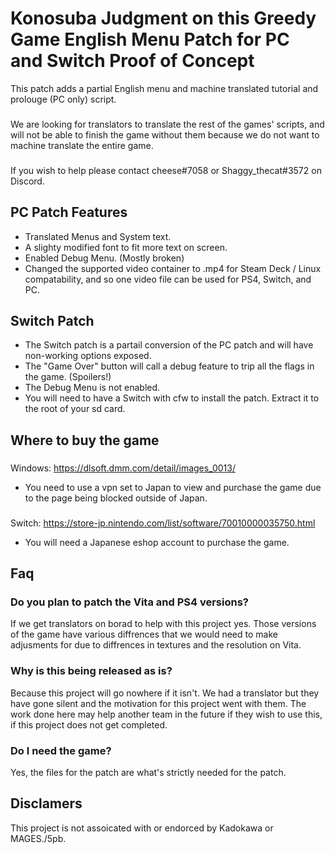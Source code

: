 # Konosuba Judgment on this Greedy Game English Menu Patch for PC and Switch Proof of Concept
This patch adds a partial English menu and machine translated tutorial and prolouge (PC only) script.
###
We are looking for translators to translate the rest of the games' scripts, and will not be able to finish the game without them because we do not want to machine translate the entire game.
###
If you wish to help please contact cheese#7058 or Shaggy_thecat#3572 on Discord.
## PC Patch Features
- Translated Menus and System text.
- A slighty modified font to fit more text on screen.
- Enabled Debug Menu. (Mostly broken)
- Changed the supported video container to .mp4 for Steam Deck / Linux compatability, and so one video file can be used for PS4, Switch, and PC.
## Switch Patch
- The Switch patch is a partail conversion of the PC patch and will have non-working options exposed.
- The "Game Over" button will call a debug feature to trip all the flags in the game. (Spoilers!)
- The Debug Menu is not enabled.
- You will need to have a Switch with cfw to install the patch. Extract it to the root of your sd card.
## Where to buy the game
###
Windows: https://dlsoft.dmm.com/detail/images_0013/ 
- You need to use a vpn set to Japan to view and purchase the game due to the page being blocked outside of Japan.
###
Switch: https://store-jp.nintendo.com/list/software/70010000035750.html
- You will need a Japanese eshop account to purchase the game.
## Faq
### Do you plan to patch the Vita and PS4 versions?
If we get translators on borad to help with this project yes. Those versions of the game have various diffrences that we would need to make adjusments for due to diffrences in textures and the resolution on Vita.
### Why is this being released as is?
Because this project will go nowhere if it isn't. We had a translator but they have gone silent and the motivation for this project went with them. The work done here may help another team in the future if they wish to use this, if this project does not get completed.
### Do I need the game?
Yes, the files for the patch are what's strictly needed for the patch.
## Disclamers
This project is not assoicated with or endorced by Kadokawa or MAGES./5pb.
